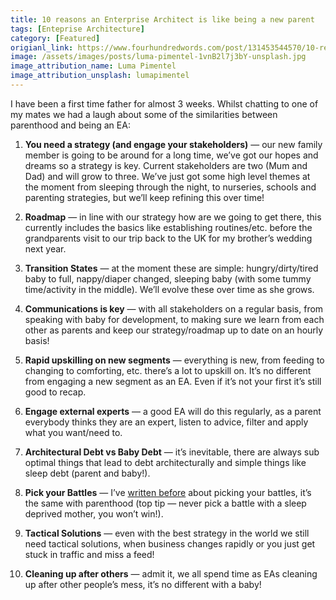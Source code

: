 ```yaml
---
title: 10 reasons an Enterprise Architect is like being a new parent
tags: [Enteprise Architecture]
category: [Featured]
origianl_link: https://www.fourhundredwords.com/post/131453544570/10-reasons-an-enterprise-architect-is-like-being-a
image: /assets/images/posts/luma-pimentel-1vnB2l7j3bY-unsplash.jpg
image_attribution_name: Luma Pimentel
image_attribution_unsplash: lumapimentel
---
```

I have been a first time father for almost 3 weeks. Whilst chatting to one of my mates we had a laugh about some of the similarities between parenthood and being an EA:
<!-- readmore -->
 1. **You need a strategy (and engage your stakeholders)** — our new family member is going to be around for a long time, we’ve got our hopes and dreams so a strategy is key. Current stakeholders are two (Mum and Dad) and will grow to three. We’ve just got some high level themes at the moment from sleeping through the night, to nurseries, schools and parenting strategies, but we’ll keep refining this over time!

 2. **Roadmap** — in line with our strategy how are we going to get there, this currently includes the basics like establishing routines/etc. before the grandparents visit to our trip back to the UK for my brother’s wedding next year.

 3. **Transition States** — at the moment these are simple: hungry/dirty/tired baby to full, nappy/diaper changed, sleeping baby (with some tummy time/activity in the middle). We’ll evolve these over time as she grows.

 4. **Communications is key** — with all stakeholders on a regular basis, from speaking with baby for development, to making sure we learn from each other as parents and keep our strategy/roadmap up to date on an hourly basis!

 5. **Rapid upskilling on new segments** — everything is new, from feeding to changing to comforting, etc. there’s a lot to upskill on. It’s no different from engaging a new segment as an EA. Even if it’s not your first it’s still good to recap.

 6. **Engage external experts** — a good EA will do this regularly, as a parent everybody thinks they are an expert, listen to advice, filter and apply what you want/need to.

 7. **Architectural Debt vs Baby Debt** — it’s inevitable, there are always sub optimal things that lead to debt architecturally and simple things like sleep debt (parent and baby!).

 8. **Pick your Battles** — I’ve [written before](http://www.fourhundredwords.com/post/130788913196/10-things-you-need-to-do-as-a-vanguard-enterprise) about picking your battles, it’s the same with parenthood (top tip — never pick a battle with a sleep deprived mother, you won’t win!).

 9. **Tactical Solutions** — even with the best strategy in the world we still need tactical solutions, when business changes rapidly or you just get stuck in traffic and miss a feed!

 10. **Cleaning up after others** — admit it, we all spend time as EAs cleaning up after other people’s mess, it’s no different with a baby!
